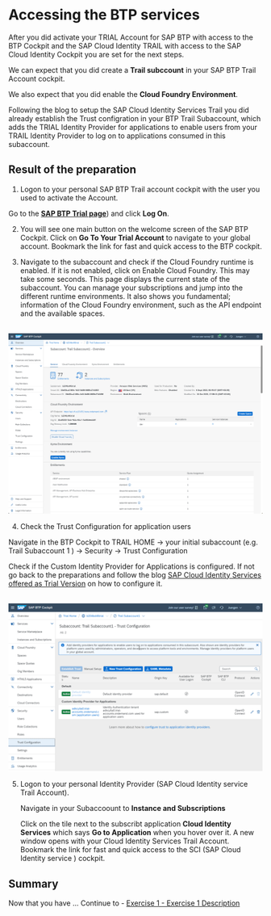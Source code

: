 # Accessing the BTP services

After you did activate your TRIAL Account for SAP BTP with access to the BTP Cockpit and the SAP Cloud Identity TRAIL with access to the SAP Cloud Identity Cockpit you are set for the next steps.

We can expect that you did create a **Trail subccount** in your SAP BTP Trail Account cockpit.

We also expect that you did enable the **Cloud Foundry Environment**.

Following the blog to setup the SAP Cloud Identity Services Trail you did already establish the Trust configration in your BTP Trail Subaccount, which adds the TRIAL Identity Provider  for applications to enable users from your TRAIL Identity Provider to log on to applications consumed in this subaccount.

## Result of the preparation

1. Logon to your personal SAP BTP Trail account cockpit with the user you used to activate the Account.

 Go to the [**SAP BTP Trial page**](https://account.hanatrial.ondemand.com/trial/#/home/trial)) and click **Log On**.

2. You will see one main button on the welcome screen of the SAP BTP Cockpit. Click on **Go To Your Trial Account** to navigate to your global account. Bookmark the link for fast and quick access to the BTP cockpit.

3. Navigate to the subaccount and check if the Cloud Foundry runtime is enabled. If it is not enabled, click on Enable Cloud Foundry. This may take some seconds. This page displays the current state of the subaccount. You can manage your subscriptions and jump into the different runtime environments. It also shows you fundamental; information of the Cloud Foundry environment, such as the API endpoint and the available spaces.

<br>![](/exercises/ex0/images/Subaccount%20Overview.png)

4. Check the Trust Configuration for application users

Navigate in the  BTP Cockpit to TRAIL HOME -> your initial subaccount (e.g. Trail Subaccount 1 ) -> Security -> Trust Configuration

Check if the Custom Identity Provider for Applications is configured. If not go back to the preparations and follow the blog [SAP Cloud Identity Services offered as Trial Version](https://blogs.sap.com/2023/04/13/sap-cloud-identity-services-offered-as-trial-version/) on how to configure it.

<br>![](/exercises/ex0/images/Subaccoount1_TrustConfiguration.png)

5. Logon to your personal Identity Provider (SAP Cloud Identity service Trail Account).
   
   Navigate in your Subaccoount to **Instance and Subscriptions**

   Click on the tile next to the subscribt application **Cloud Identity Services** which says **Go to Application** when you hover over it.
   A new window opens with your Cloud Identity Services Trail Account. Bookmark the link for fast and quick access to the SCI (SAP Cloud Identity service ) cockpit.


## Summary

Now that you have ... 
Continue to - [Exercise 1 - Exercise 1 Description](../ex1/README.md)
